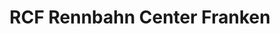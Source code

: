 ---
title: "RCF Rennbahn Center Franken"
url: /heroldsberg/rcf-rennbahn-center-franken/
shop: Allgemein
---